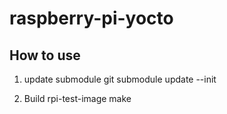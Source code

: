 # raspberry-pi-yocto

## How to use
1. update submodule
git submodule update --init

2. Build rpi-test-image
make
